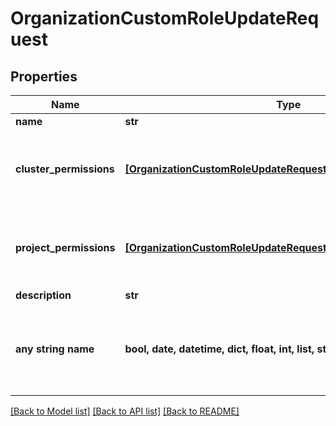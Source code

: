 # OrganizationCustomRoleUpdateRequest


## Properties
Name | Type | Description | Notes
------------ | ------------- | ------------- | -------------
**name** | **str** |  | 
**cluster_permissions** | [**[OrganizationCustomRoleUpdateRequestClusterPermissionsInner]**](OrganizationCustomRoleUpdateRequestClusterPermissionsInner.md) | Should contain an entry for every existing cluster | 
**project_permissions** | [**[OrganizationCustomRoleUpdateRequestProjectPermissionsInner]**](OrganizationCustomRoleUpdateRequestProjectPermissionsInner.md) | Should contain an entry for every existing project | 
**description** | **str** |  | [optional] 
**any string name** | **bool, date, datetime, dict, float, int, list, str, none_type** | any string name can be used but the value must be the correct type | [optional]

[[Back to Model list]](../README.md#documentation-for-models) [[Back to API list]](../README.md#documentation-for-api-endpoints) [[Back to README]](../README.md)


